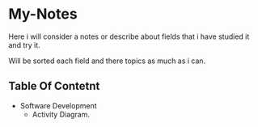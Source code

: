 # My-Notes

Here  i will consider a notes or describe about fields that i have studied it and try it.

Will be sorted each field and there topics as much as i can.

## Table Of Contetnt

- Software Development
  - Activity Diagram.
 